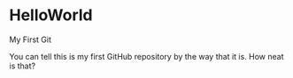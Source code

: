 # HelloWorld
My First Git

You can tell this is my first GitHub repository by the way that it is. How neat is that?
